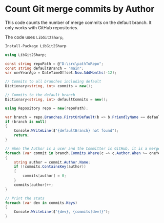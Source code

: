 # Count Git merge commits by Author

This code counts the number of merge commits on the default branch. It only works with GitHub repositories.

The code uses `LibGit2Sharp`,

```sh
Install-Package LibGit2Sharp
```

```csharp
using LibGit2Sharp;

const string repoPath = @"D:\src\pathToRepo";
const string defaultBranch = "main";
var oneYearAgo = DateTimeOffset.Now.AddMonths(-12);

// Commits to all branches including default
Dictionary<string, int> commits = new();

// Commits to the default branch
Dictionary<string, int> defaultCommits = new();

using Repository repo = new(repoPath);

var branch = repo.Branches.FirstOrDefault(b => b.FriendlyName == defaultBranch);
if (branch is null)
{
    Console.WriteLine($"{defaultBranch} not found");
    return;
}

// When the Author is a user and the Committer is GitHub, it is a merge commit from a PR
foreach (var commit in branch.Commits.Where(c => c.Author.When >= oneYearAgo && c.Committer.Name == "GitHub"))
{
    string author = commit.Author.Name;
    if (!commits.ContainsKey(author))
    {
        commits[author] = 0;
    }
    commits[author]++;
}

// Print the stats
foreach (var dev in commits.Keys)
{
    Console.WriteLine($"{dev}, {commits[dev]}");
}
```

